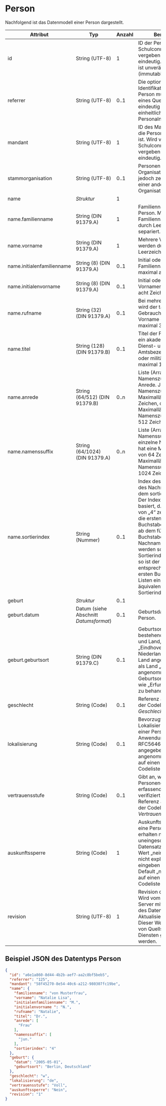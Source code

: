 # Person

Nachfolgend ist das Datenmodell einer Person dargestellt.

Attribut | Typ | Anzahl | Bemerkung
--- | --- | --- | ---
id | String (UTF-8) | 1 | ID der Person. Wird vom Schulconnex-Server vergeben und ist eindeutig. Dieses Attribut ist unveränderbar (immutable).
referrer | String (UTF-8) | 0..1 | Die optionale Identifikations-ID einer Person muss innerhalb eines Quellsystems eindeutig sein (z. B. eine einheitliche Personalnummer).
mandant | String (UTF-8) | 1 | ID des Mandanten, dem die Personen zugeordnet ist. Wird vom Schulconnex-Server vergeben und ist eindeutig.
stammorganisation | String (UTF-8) | 0..1 | Personen können einer Organisation angehören, jedoch zeitweise an einer anderen Organisation tätig sein.
name | *Struktur* | 1 |
name.familienname | String (DIN 91379.A) | 1 | Familienname(n) der Person. Mehrere Familiennamen werden durch Leerzeichen separiert.
name.vorname | String (DIN 91379.A) | 1 | Mehrere Vornamen werden durch Leerzeichen separiert.
name.initialenfamilienname | String (8) (DIN 91379.A) | 0..1 | Initial oder Initialen des Familiennamens, maximal acht Zeichen.
name.initialenvorname | String (8) (DIN 91379.A) | 0..1 | Initial oder Initialen des Vornamens, maximal acht Zeichen.
name.rufname | String (32) (DIN 91379.A) | 0..1 | Bei mehreren Vornamen wird der täglich im Gebrauch genutzte Vorname geführt, maximal 32 Zeichen.
name.titel | String (128) (DIN 91379.B) | 0..1 | Titel der Person (bspw. ein akademischer Grad, Dienst- und Amtsbezeichnungen oder militärische Ränge), maximal 128 Zeichen.
name.anrede | String (64/512) (DIN 91379.B) | 0..n | Liste (Array) von Namenszusätzen bei der Anrede. Jeder einzelne Namenszusatz hat eine Maximallänge von 64 Zeichen, die Maximallänge für alle Namenszusätze liegt bei 512 Zeichen.
name.namenssuffix | String (64/1024) (DIN 91379.A) | 0..n | Liste (Array) von Namenssuffixen. Jeder einzelne Namenssuffix hat eine Maximallänge von 64 Zeichen, die Maximallänge für alle Namenssuffixe liegt bei 1024 Zeichen.
name.sortierindex | String (Nummer) | 0..1 | Index des Buchstabens des Nachnamens, nach dem sortiert werden soll. Der Index ist Null-basiert, d. h. ein Wert von „4“ zeigt an, dass die ersten vier Buchstaben ignoriert und ab dem fünften Buchstaben des Nachnamens sortiert werden soll. Ist kein Sortierindex angegeben, so ist der Nachname entsprechend dem ersten Buchstaben in Listen einzusortieren, äquivalent zum Sortierindex „0“.
geburt | *Struktur* | 0..1 |
geburt.datum | Datum (siehe Abschnitt *Datumsformat*) | 0..1 | Geburtsdatum einer Person.
geburt.geburtsort | String (DIN 91379.C) | 0..1 | Geburtsort einer Person, bestehend aus Ortsname und Land, beispielsweise „Eindhoven, Niederlande“. Wird kein Land angegeben, so wird als Land „Deutschland“ angenommen, d.h. der Geburtsort „Erfurt“ ist wie „Erfurt, Deutschland“ zu behandeln.
geschlecht | String (Code) | 0..1 | Referenz auf einen Code der Codeliste *Geschlecht*.
lokalisierung | String (Code) | 0..1 | Bevorzugte Lokalisierungseinstellung einer Person für Anwendungen gemäß RFC5646. Wenn nicht angegeben, wird „de“ angenommen. Referenz auf einen Code der Codeliste *Lokalisierung*.
vertrauensstufe | String (Code) | 0..1 | Gibt an, wie stark die Personendaten vom erfassenden Mandanten verifiziert wurden, Referenz auf einen Code der Codeliste *Vertrauensstufe*.
auskunftssperre | String (Code) | 1 | Auskunftssperre über eine Person. Dienste erhalten nur einen uneingeschränkten Datensatz, wenn der Wert „nein” ist. Sofern nicht explizit „ja” eingeben wurde, ist der Default „nein”. Referenz auf einen Code der Codeliste *Boolean*.
revision | String (UTF-8) | 1 | Revision der Person. Wird vom Schulconnex-Server mit der Erstellung des Datensatzes sowie Aktualisierung generiert. Dieser Wert kann nicht von Quellsystemen oder Diensten gesetzt werden.

## Beispiel JSON des Datentyps Person

```json
{
  "id": "a6e1a860-8d44-4b2b-aef7-aa2c8bf5beb5",
  "referrer": "125",
  "mandant": "58f45270-8e54-40c6-a212-980307fc19be",
  "name": {
    "familienname": "von Musterfrau",
    "vorname": "Natalie Lisa",
    "initialenfamilienname": "M.",
    "initialenvorname ": "N.",
    "rufname": "Natalie",
    "titel": "Dr.",
    "anrede": [
      "Frau"
    ],
    "namenssuffix": [
      "jun."
    ],
    "sortierindex": "4"
  },
  "geburt": {
    "datum": "2005-05-01",
    "geburtsort": "Berlin, Deutschland"
  },
  "geschlecht": "w",
  "lokalisierung": "de",
  "vertrauensstufe": "Voll",
  "auskunftssperre": "Nein",
  "revision": "1"
}
```
